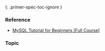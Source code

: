 {: .primer-spec-toc-ignore }

### Reference

- [MySQL Tutorial for Beginners [Full Course]](https://www.youtube.com/watch?v=7S_tz1z_5bA&t=1214s)

### Topic

